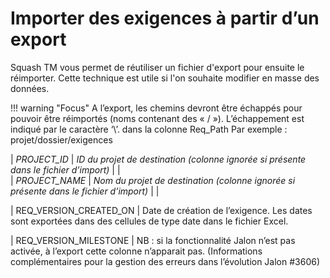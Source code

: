 # Importer des exigences à partir d’un export

Squash TM vous permet de réutiliser un fichier d'export pour ensuite le réimporter. Cette technique est utile si l'on souhaite modifier en masse des données.

!!! warning "Focus" 
	A l’export, les chemins devront être échappés pour pouvoir être réimportés (noms contenant des « / »). 	L’échappement est indiqué par le caractère ‘\’. dans la colonne Req_Path
	Par exemple : projet\/dossier\/exigences


| *PROJECT_ID*  | *ID du projet de destination (colonne ignorée si présente dans le fichier d’import)*                                                                                                                                                                                                                                                                                                                                                                                                                                                                                                                                                                                                                                                                                                                                                                                                                                                                                                                                                                                                                                                                | |   
| *PROJECT_NAME* | *Nom du projet de destination (colonne ignorée si présente dans le fichier d’import)*                                                                                                                                                                                                                                                                                                                                                                                                                                                                                                                                                                                                                                                                                                                                                                                                                                                                                                                                                                                                                                                               | |

| REQ_VERSION_CREATED_ON         | Date de création de l’exigence. Les dates sont exportées dans des cellules de type date dans le fichier Excel.

| REQ_VERSION_MILESTONE          | NB : si la fonctionnalité Jalon n’est pas activée, à l’export cette colonne n’apparait pas. (Informations complémentaires pour la gestion des erreurs dans l’évolution Jalon #3606) 
<!--stackedit_data:
eyJoaXN0b3J5IjpbNTk5NzcwNDMsLTE4NDM0MjQ0OTEsODYxNj
Y4NjA2LC0yMDY1NDI0MjYyXX0=
-->